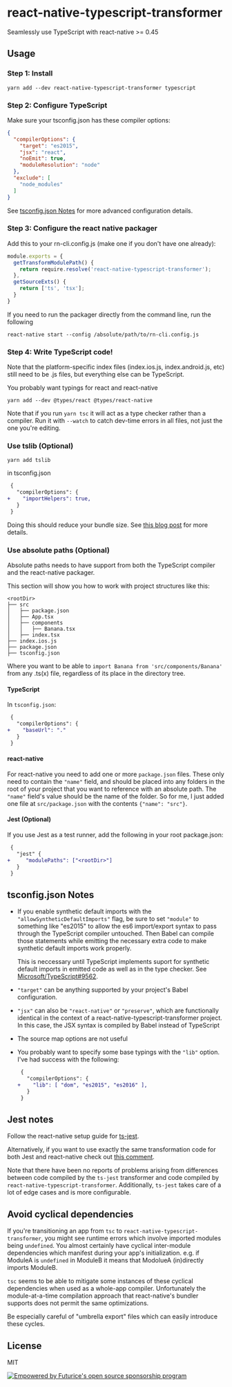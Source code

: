 # react-native-typescript-transformer

Seamlessly use TypeScript with react-native >= 0.45

## Usage

### Step 1: Install

    yarn add --dev react-native-typescript-transformer typescript

### Step 2: Configure TypeScript

Make sure your tsconfig.json has these compiler options:

```json
{
  "compilerOptions": {
    "target": "es2015",
    "jsx": "react",
    "noEmit": true,
    "moduleResolution": "node"
  },
  "exclude": [
    "node_modules"
  ]
}
```

See [tsconfig.json Notes](#tsconfigjson-notes) for more advanced configuration details.

### Step 3: Configure the react native packager

Add this to your rn-cli.config.js (make one if you don't have one already):

```js
module.exports = {
  getTransformModulePath() {
    return require.resolve('react-native-typescript-transformer');
  },
  getSourceExts() {
    return ['ts', 'tsx'];
  }
}
```

If you need to run the packager directly from the command line, run the following

    react-native start --config /absolute/path/to/rn-cli.config.js


### Step 4: Write TypeScript code!

Note that the platform-specific index files (index.ios.js, index.android.js, etc)
still need to be .js files, but everything else can be TypeScript.

You probably want typings for react and react-native

    yarn add --dev @types/react @types/react-native

Note that if you run `yarn tsc` it will act as a type checker rather than a compiler. Run it with `--watch` to catch dev-time errors in all files, not just the one you're editing.

### Use tslib (Optional)

    yarn add tslib

in tsconfig.json

```patch
 {
   "compilerOptions": {
+    "importHelpers": true,
   }
 }
```

Doing this should reduce your bundle size. See [this blog post](https://blog.mariusschulz.com/2016/12/16/typescript-2-1-external-helpers-library) for more details.

### Use absolute paths (Optional)

Absolute paths needs to have support from both the TypeScript compiler and the react-native packager.

This section will show you how to work with project structures like this:

```
<rootDir>
├── src
│   ├── package.json
│   ├── App.tsx
│   ├── components
│   │   ├── Banana.tsx
│   ├── index.tsx
├── index.ios.js
├── package.json
├── tsconfig.json
```

Where you want to be able to `import Banana from 'src/components/Banana'` from any .ts(x) file, regardless of its place in the directory tree.

#### TypeScript

In `tsconfig.json`:

```patch
 {
   "compilerOptions": {
+    "baseUrl": "."
   }
 }
```

#### react-native

For react-native you need to add one or more `package.json` files. These only need to contain the `"name"` field, and should be placed into any folders in the root of your project that you want to reference with an absolute path. The `"name"` field's value should be the name of the folder.  So for me, I just added one file at `src/package.json` with the contents `{"name": "src"}`.

#### Jest (Optional)

If you use Jest as a test runner, add the following in your root package.json:

```patch
 {
   "jest" {
+     "modulePaths": ["<rootDir>"]
   }
 }
```

## tsconfig.json Notes

- If you enable synthetic default imports with the `"allowSyntheticDefaultImports"` flag, be sure to set `"module"` to something like "es2015" to allow the es6 import/export syntax to pass through the TypeScript compiler untouched. Then Babel can compile those statements while emitting the necessary extra code to make synthetic default imports work properly.

  This is neccessary until TypeScript implements suport for synthetic default imports in emitted code as well as in the type checker. See [Microsoft/TypeScript#9562](https://github.com/Microsoft/TypeScript/issues/9562).

- `"target"` can be anything supported by your project's Babel configuration.

- `"jsx"` can also be `"react-native"` or `"preserve"`, which are functionally identical in the context of a react-native-typescript-transformer project. In this case, the JSX syntax is compiled by Babel instead of TypeScript

- The source map options are not useful

- You probably want to specify some base typings with the `"lib"` option. I've had success with the following:

  ```patch
   {
     "compilerOptions": {
  +    "lib": [ "dom", "es2015", "es2016" ],
     }
   }
  ```

## Jest notes

Follow the react-native setup guide for [ts-jest](https://github.com/kulshekhar/ts-jest).

Alternatively, if you want to use exactly the same transformation code for both Jest and react-native check out [this comment](https://github.com/ds300/react-native-typescript-transformer/issues/21#issuecomment-330148700).

Note that there have been no reports of problems arising from differences between code compiled by the `ts-jest` transformer and code compiled by `react-native-typescript-transformer`. Additionally, `ts-jest` takes care of a lot of edge cases and is more configurable.

## Avoid cyclical dependencies

If you're transitioning an app from `tsc` to `react-native-typescript-transformer`, you might see runtime errors which involve imported modules being `undefined`. You almost certainly have cyclical inter-module dependencies which manifest during your app's initialization. e.g. if ModuleA is `undefined` in ModuleB it means that ModolueA (in)directly imports ModuleB.

`tsc` seems to be able to mitigate some instances of these cyclical dependencies when used as a whole-app compiler. Unfortunately the module-at-a-time compilation approach that react-native's bundler supports does not permit the same optimizations.

Be especially careful of "umbrella export" files which can easily introduce these cycles.

## License

MIT

[![Empowered by Futurice's open source sponsorship program](https://img.shields.io/badge/sponsor-futurice-ff69b4.svg)](http://futurice.com/blog/sponsoring-free-time-open-source-activities?utm_source=github&utm_medium=spice&utm_campaign=react-native-typescript-transformer)
